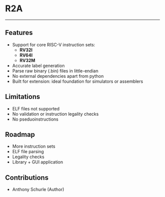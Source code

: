 # R2A

---

## Features

- Support for core RISC-V instruction sets:
    - **RV32I**
    - **RV64I**
    - **RV32M**
- Accurate label generation
- Parse raw binary (.bin) files in little-endian
- No external dependencies apart from python
- Built for extension: ideal foundation for simulators or assemblers

## Limitations

- ELF files not supported
- No validation or instruction legality checks
- No pseduoinstructions

## Roadmap

- More instruction sets
- ELF file parsing
- Legality checks
- Library + GUI application

## Contributions

- Anthony Schurle (Author)